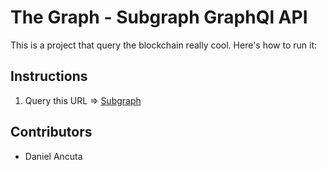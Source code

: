 # The Graph - Subgraph GraphQl API

This is a project that query the blockchain really cool. Here's how to run it:

## Instructions

1. Query this URL => [Subgraph](https://api.studio.thegraph.com/query/42380/subgraph_test/v0.0.1/)

## Contributors

- Daniel Ancuta
